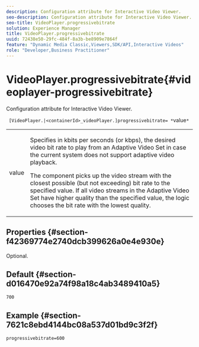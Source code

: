 ```yaml
---
description: Configuration attribute for Interactive Video Viewer.
seo-description: Configuration attribute for Interactive Video Viewer.
seo-title: VideoPlayer.progressivebitrate
solution: Experience Manager
title: VideoPlayer.progressivebitrate
uuid: 72438e50-29fc-484f-8a3b-be8909e7864f
feature: "Dynamic Media Classic,Viewers,SDK/API,Interactive Videos"
role: "Developer,Business Practitioner"
---
```


# VideoPlayer.progressivebitrate{#videoplayer-progressivebitrate}

Configuration attribute for Interactive Video Viewer.

 ` [VideoPlayer.|<containerId>_videoPlayer.]progressivebitrate= *`value`*`

<table id="table_C616483932C2482CA9794DDD7313FD7C"> 
 <tbody> 
  <tr> 
   <td colname="col1"> <p> <span class="codeph"> value</span> </p> </td> 
   <td colname="col2"> <p> Specifies in kbits per seconds (or kbps), the desired video bit rate to play from an Adaptive Video Set in case the current system does not support adaptive video playback. </p> <p>The component picks up the video stream with the closest possible (but not exceeding) bit rate to the specified value. If all video streams in the Adaptive Video Set have higher quality than the specified value, the logic chooses the bit rate with the lowest quality. </p> </td> 
  </tr> 
 </tbody> 
</table>

## Properties {#section-f42369774e2740dcb399626a0e4e930e}

Optional.

## Default {#section-d016470e92a74f98a18c4ab3489410a5}

`700`

## Example {#section-7621c8ebd4144bc08a537d01bd9c3f2f}

```
progressivebitrate=600
```

